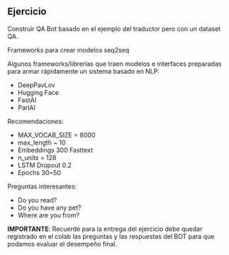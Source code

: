 ## Ejercicio

Construir QA Bot basado en el ejemplo del traductor pero con un dataset QA.

Frameworks para crear modelos seq2seq

Algunos frameworks/librerías que traen modelos e interfaces preparadas para armar rápidamente un sistema basado en NLP:

- DeepPavLov
- Hugging Face
- FastAI
- ParlAI

Recomendaciones:
- MAX_VOCAB_SIZE = 8000
- max_length ~ 10
- Embeddings 300 Fasttext
- n_units = 128
- LSTM Dropout 0.2
- Epochs 30~50

Preguntas interesantes:
- Do you read?
- Do you have any pet?
- Where are you from?

__IMPORTANTE__: Recuerde para la entrega del ejercicio debe quedar registrado en el colab las preguntas y las respuestas del BOT para que podamos evaluar el desempeño final.


